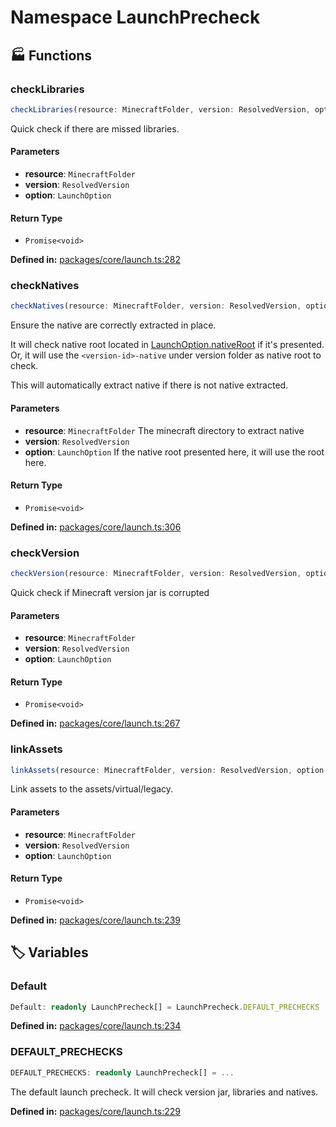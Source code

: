# Namespace LaunchPrecheck

## 🏭 Functions

### checkLibraries

```ts
checkLibraries(resource: MinecraftFolder, version: ResolvedVersion, option: LaunchOption): Promise<void>
```
Quick check if there are missed libraries.
#### Parameters

- **resource**: `MinecraftFolder`
- **version**: `ResolvedVersion`
- **option**: `LaunchOption`
#### Return Type

- `Promise<void>`

<p style="font-size: 14px; color: var(--vp-c-text-2)">
<strong>Defined in:</strong> <a href="https://github.com/voxelum/minecraft-launcher-core-node/blob/master/packages/core/launch.ts#L282" target="_blank" rel="noreferrer">packages/core/launch.ts:282</a>
</p>


### checkNatives

```ts
checkNatives(resource: MinecraftFolder, version: ResolvedVersion, option: LaunchOption): Promise<void>
```
Ensure the native are correctly extracted in place.

It will check native root located in [LaunchOption.nativeRoot](#LaunchOption.nativeRoot) if it's presented.
Or, it will use the ``<version-id>-native`` under version folder as native root to check.

This will automatically extract native if there is not native extracted.
#### Parameters

- **resource**: `MinecraftFolder`
The minecraft directory to extract native
- **version**: `ResolvedVersion`
- **option**: `LaunchOption`
If the native root presented here, it will use the root here.
#### Return Type

- `Promise<void>`

<p style="font-size: 14px; color: var(--vp-c-text-2)">
<strong>Defined in:</strong> <a href="https://github.com/voxelum/minecraft-launcher-core-node/blob/master/packages/core/launch.ts#L306" target="_blank" rel="noreferrer">packages/core/launch.ts:306</a>
</p>


### checkVersion

```ts
checkVersion(resource: MinecraftFolder, version: ResolvedVersion, option: LaunchOption): Promise<void>
```
Quick check if Minecraft version jar is corrupted
#### Parameters

- **resource**: `MinecraftFolder`
- **version**: `ResolvedVersion`
- **option**: `LaunchOption`
#### Return Type

- `Promise<void>`

<p style="font-size: 14px; color: var(--vp-c-text-2)">
<strong>Defined in:</strong> <a href="https://github.com/voxelum/minecraft-launcher-core-node/blob/master/packages/core/launch.ts#L267" target="_blank" rel="noreferrer">packages/core/launch.ts:267</a>
</p>


### linkAssets

```ts
linkAssets(resource: MinecraftFolder, version: ResolvedVersion, option: LaunchOption): Promise<void>
```
Link assets to the assets/virtual/legacy.
#### Parameters

- **resource**: `MinecraftFolder`
- **version**: `ResolvedVersion`
- **option**: `LaunchOption`
#### Return Type

- `Promise<void>`

<p style="font-size: 14px; color: var(--vp-c-text-2)">
<strong>Defined in:</strong> <a href="https://github.com/voxelum/minecraft-launcher-core-node/blob/master/packages/core/launch.ts#L239" target="_blank" rel="noreferrer">packages/core/launch.ts:239</a>
</p>


## 🏷️ Variables

### Default <Badge type="tip" text="const" />

```ts
Default: readonly LaunchPrecheck[] = LaunchPrecheck.DEFAULT_PRECHECKS
```

<p style="font-size: 14px; color: var(--vp-c-text-2)">
<strong>Defined in:</strong> <a href="https://github.com/voxelum/minecraft-launcher-core-node/blob/master/packages/core/launch.ts#L234" target="_blank" rel="noreferrer">packages/core/launch.ts:234</a>
</p>


### DEFAULT_PRECHECKS <Badge type="tip" text="const" />

```ts
DEFAULT_PRECHECKS: readonly LaunchPrecheck[] = ...
```
The default launch precheck. It will check version jar, libraries and natives.
<p style="font-size: 14px; color: var(--vp-c-text-2)">
<strong>Defined in:</strong> <a href="https://github.com/voxelum/minecraft-launcher-core-node/blob/master/packages/core/launch.ts#L229" target="_blank" rel="noreferrer">packages/core/launch.ts:229</a>
</p>


